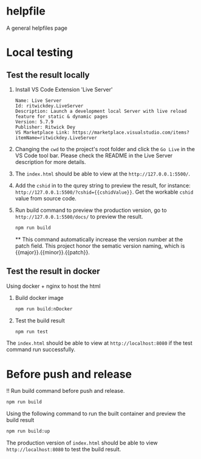 # helpfile

A general helpfiles page

# Local testing

## Test the result locally

1. Install VS Code Extension 'Live Server'

   ```
   Name: Live Server
   Id: ritwickdey.LiveServer
   Description: Launch a development local Server with live reload feature for static & dynamic pages
   Version: 5.7.9
   Publisher: Ritwick Dey
   VS Marketplace Link: https://marketplace.visualstudio.com/items?itemName=ritwickdey.LiveServer
   ```

1. Changing the `cwd` to the project's root folder and click the `Go Live` in the VS Code tool bar. Please check the README in the Live Server description for more details.

1. The `index.html` should be able to view at the `http://127.0.0.1:5500/`.

1. Add the `cshid` in to the qurey string to preview the result, for instance: `http://127.0.0.1:5500/?cshid={{cshidValue}}`. Get the workable `cshid` value from source code.

1. Run build command to preview the production version, go to `http://127.0.0.1:5500/docs/` to preview the result.

   ```bash
   npm run build
   ```

   \*\* This command automatically increase the version number at the patch field. This project honor the sematic version naming, which is {{major}}.{{minor}}.{{patch}}.

## Test the result in docker

Using docker + nginx to host the html

1. Build docker image

   ```bash
   npm run build:nDocker
   ```

1. Test the build result

   ```bash
   npm run test
   ```

The `index.html` should be able to view at `http://localhost:8080` if the test command run successfully.

# Before push and release

!! Run build command before push and release.

```bash
npm run build
```

Using the following command to run the built container and preview the build result

```bash
npm run build:up
```

The production version of `index.html` should be able to view `http://localhost:8080` to test the build result.

